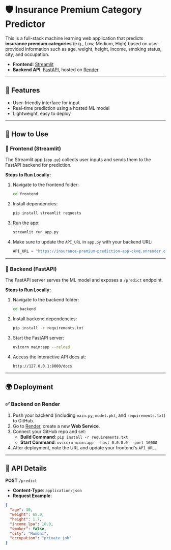 # 🛡️ Insurance Premium Category Predictor

This is a full-stack machine learning web application that predicts **insurance premium categories** (e.g., Low, Medium, High) based on user-provided information such as age, weight, height, income, smoking status, city, and occupation.

- **Frontend**: [Streamlit](https://streamlit.io/)
- **Backend API**: [FastAPI](https://fastapi.tiangolo.com/), hosted on [Render](https://render.com)

---

## 📌 Features

- User-friendly interface for input
- Real-time prediction using a hosted ML model
- Lightweight, easy to deploy

---

## 🚀 How to Use

### 🔹 Frontend (Streamlit)

The Streamlit app (`app.py`) collects user inputs and sends them to the FastAPI backend for prediction.

**Steps to Run Locally:**

1. Navigate to the frontend folder:
    ```bash
    cd frontend
    ```

2. Install dependencies:
    ```bash
    pip install streamlit requests
    ```

3. Run the app:
    ```bash
    streamlit run app.py
    ```

4. Make sure to update the `API_URL` in `app.py` with your backend URL:
    ```python
    API_URL = "https://insurance-premium-prediction-app-ckvq.onrender.com/predict"
    ```

---

### 🔹 Backend (FastAPI)

The FastAPI server serves the ML model and exposes a `/predict` endpoint.

**Steps to Run Locally:**

1. Navigate to the backend folder:
    ```bash
    cd backend
    ```

2. Install backend dependencies:
    ```bash
    pip install -r requirements.txt
    ```

3. Start the FastAPI server:
    ```bash
    uvicorn main:app --reload
    ```

4. Access the interactive API docs at:
    ```
    http://127.0.0.1:8000/docs
    ```

---

## 🌍 Deployment

### ✅ Backend on Render

1. Push your backend (including `main.py`, `model.pkl`, and `requirements.txt`) to GitHub.
2. Go to [Render](https://render.com), create a new **Web Service**.
3. Connect your GitHub repo and set:
   - **Build Command**: `pip install -r requirements.txt`
   - **Start Command**: `uvicorn main:app --host 0.0.0.0 --port 10000`
4. After deployment, note the URL and update your frontend's `API_URL`.

---

## 🔄 API Details

**POST** `/predict`

- **Content-Type**: `application/json`
- **Request Example**:

```json
{
  "age": 30,
  "weight": 65.0,
  "height": 1.7,
  "income_lpa": 10.0,
  "smoker": false,
  "city": "Mumbai",
  "occupation": "private_job"
}


